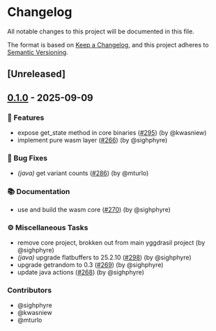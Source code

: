 # Changelog

All notable changes to this project will be documented in this file.

The format is based on [Keep a Changelog](https://keepachangelog.com/en/1.0.0/),
and this project adheres to [Semantic Versioning](https://semver.org/spec/v2.0.0.html).

## [Unreleased]

## [0.1.0](https://github.com/Unleash/yggdrasil-bindings/releases/tag/pure-wasm-v0.1.0) - 2025-09-09

### 🚀 Features
- expose get_state method in core binaries ([#295](https://github.com/unleash/unleash-edge/issues/295)) (by @kwasniew)
- implement pure wasm layer ([#266](https://github.com/unleash/unleash-edge/issues/266)) (by @sighphyre)

### 🐛 Bug Fixes
- *(java)* get variant counts ([#286](https://github.com/unleash/unleash-edge/issues/286)) (by @mturlo)

### 📚 Documentation
- use and build the wasm core ([#270](https://github.com/unleash/unleash-edge/issues/270)) (by @sighphyre)

### ⚙️ Miscellaneous Tasks
- remove core project, brokken out from main yggdrasil project (by @sighphyre)
- *(java)* upgrade flatbuffers to 25.2.10 ([#298](https://github.com/unleash/unleash-edge/issues/298)) (by @sighphyre)
- upgrade getrandom to 0.3 ([#269](https://github.com/unleash/unleash-edge/issues/269)) (by @sighphyre)
- update java actions ([#268](https://github.com/unleash/unleash-edge/issues/268)) (by @sighphyre)

### Contributors

* @sighphyre
* @kwasniew
* @mturlo
